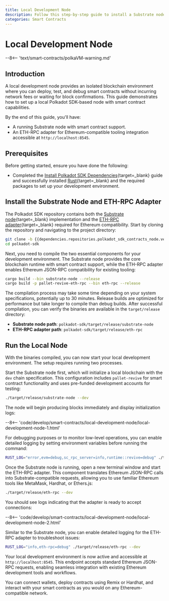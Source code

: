 ```yaml
---
title: Local Development Node
description: Follow this step-by-step guide to install a Substrate node and ETH-RPC adapter for smart contract development in a local environment.
categories: Smart Contracts
---
```


# Local Development Node

--8<-- 'text/smart-contracts/polkaVM-warning.md'

## Introduction

A local development node provides an isolated blockchain environment where you can deploy, test, and debug smart contracts without incurring network fees or waiting for block confirmations. This guide demonstrates how to set up a local Polkadot SDK-based node with smart contract capabilities.

By the end of this guide, you'll have:

- A running Substrate node with smart contract support.
- An ETH-RPC adapter for Ethereum-compatible tooling integration accessible at `http://localhost:8545`.

## Prerequisites

Before getting started, ensure you have done the following:

- Completed the [Install Polkadot SDK Dependencies](/develop/parachains/install-polkadot-sdk/){target=\_blank} guide and successfully installed [Rust](https://www.rust-lang.org/){target=\_blank} and the required packages to set up your development environment.

## Install the Substrate Node and ETH-RPC Adapter

The Polkadot SDK repository contains both the [Substrate node](https://github.com/paritytech/polkadot-sdk/tree/master/substrate/bin/node){target=\_blank} implementation and the [ETH-RPC adapter](https://github.com/paritytech/polkadot-sdk/tree/master/substrate/frame/revive/rpc){target=\_blank} required for Ethereum compatibility. Start by cloning the repository and navigating to the project directory:

```bash
git clone -b {{dependencies.repositories.polkadot_sdk_contracts_node.version}} https://github.com/paritytech/polkadot-sdk.git
cd polkadot-sdk
```

Next, you need to compile the two essential components for your development environment. The Substrate node provides the core blockchain runtime with smart contract support, while the ETH-RPC adapter enables Ethereum JSON-RPC compatibility for existing tooling:

```bash
cargo build --bin substrate-node --release
cargo build -p pallet-revive-eth-rpc --bin eth-rpc --release
```

The compilation process may take some time depending on your system specifications, potentially up to 30 minutes. Release builds are optimized for performance but take longer to compile than debug builds. After successful compilation, you can verify the binaries are available in the `target/release` directory:

- **Substrate node path**: `polkadot-sdk/target/release/substrate-node`
- **ETH-RPC adapter path**: `polkadot-sdk/target/release/eth-rpc`

## Run the Local Node

With the binaries compiled, you can now start your local development environment. The setup requires running two processes.

Start the Substrate node first, which will initialize a local blockchain with the `dev` chain specification. This configuration includes `pallet-revive` for smart contract functionality and uses pre-funded development accounts for testing:

```bash
./target/release/substrate-node --dev
```

The node will begin producing blocks immediately and display initialization logs:

--8<-- 'code/develop/smart-contracts/local-development-node/local-development-node-1.html'

For debugging purposes or to monitor low-level operations, you can enable detailed logging by setting environment variables before running the command:

```bash
RUST_LOG="error,evm=debug,sc_rpc_server=info,runtime::revive=debug" ./target/release/substrate-node --dev
```

Once the Substrate node is running, open a new terminal window and start the ETH-RPC adapter. This component translates Ethereum JSON-RPC calls into Substrate-compatible requests, allowing you to use familiar Ethereum tools like MetaMask, Hardhat, or Ethers.js:

```bash
./target/release/eth-rpc --dev
```

You should see logs indicating that the adapter is ready to accept connections:

--8<-- 'code/develop/smart-contracts/local-development-node/local-development-node-2.html'

Similar to the Substrate node, you can enable detailed logging for the ETH-RPC adapter to troubleshoot issues:

```bash
RUST_LOG="info,eth-rpc=debug" ./target/release/eth-rpc --dev
```

Your local development environment is now active and accessible at `http://localhost:8545`. This endpoint accepts standard Ethereum JSON-RPC requests, enabling seamless integration with existing Ethereum development tools and workflows. 

You can connect wallets, deploy contracts using Remix or Hardhat, and interact with your smart contracts as you would on any Ethereum-compatible network.
